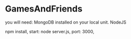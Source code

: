 # GamesAndFriends
you will need:
MongoDB installed on your local unit.
NodeJS

npm install,
start: node server.js,
port: 3000,



